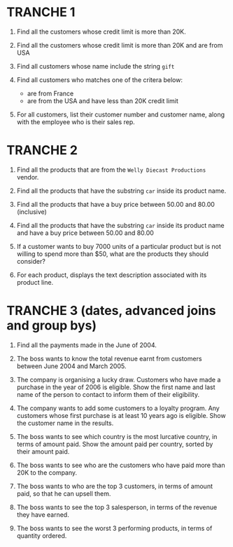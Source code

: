 # TRANCHE 1

1. Find all the customers whose credit limit is more than 20K.

2. Find all the customers whose credit limit is more than 20K and are from USA

3. Find all customers whose name include the string `gift`

4. Find all customers who matches one of the critera below:
    * are from France  
    * are from the USA and have less than 20K credit limit

5. For all customers, list their customer number and customer name, along with the employee who is their sales rep.

# TRANCHE 2

1. Find all the products that are from the `Welly Diecast Productions` vendor.

2. Find all the products that have the substring `car` inside its product name.

3. Find all the products that have a buy price between 50.00 and 80.00 (inclusive)

4. Find all the products that have the substring `car` inside its product name and have a buy price
between 50.00 and 80.00 

5. If a customer wants to buy 7000 units of a particular product but is not willing to spend more than $50,
what are the products they should consider?

6. For each product, displays the text description associated with its product line.

# TRANCHE 3 (dates, advanced joins and group bys)

1. Find all the payments made in the June of 2004.

2. The boss wants to know the total revenue earnt from customers between June 2004 and March 2005.

3. The company is organising a lucky draw. Customers who have made a purchase in the year of 2006 is eligible.
   Show the first name and last name of the person to contact to inform them of their eligibility.

4. The company wants to add some customers to a loyalty program. Any customers whose first purchase is at least
10 years ago is eligible. Show the customer name in the results.

5. The boss wants to see which country is the most lurcative country, in terms of amount paid.
   Show the amount paid per country, sorted by their amount paid.

6. The boss wants to see who are the customers who have paid more than 20K to the company.

7. The boss wants to who are the top 3 customers, in terms of amount paid, so that he can upsell them.

8. The boss wants to see the top 3 salesperson, in terms of the revenue they have earned.

9. The boss wants to see the worst 3 performing products, in terms of quantity ordered.

